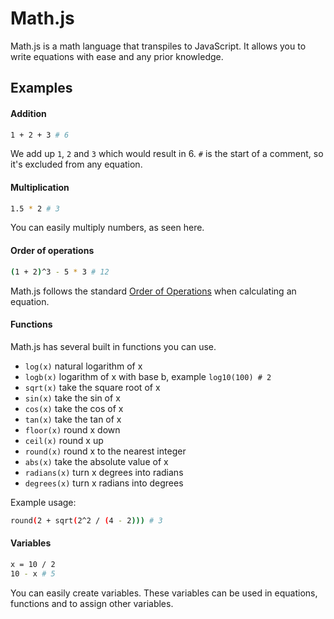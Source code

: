 # Math.js

Math.js is a math language that transpiles to JavaScript. It allows you to write equations with ease and any prior knowledge.

## Examples

#### Addition
```sh
1 + 2 + 3 # 6
```
We add up `1`, `2` and `3` which would result in 6. `#` is the start of a comment, so it's excluded from any equation.

#### Multiplication
```sh
1.5 * 2 # 3
```
You can easily multiply numbers, as seen here.

#### Order of operations
```sh
(1 + 2)^3 - 5 * 3 # 12
```
Math.js follows the standard [Order of Operations](https://en.wikipedia.org/wiki/Order_of_operations) when calculating an equation.

#### Functions
Math.js has several built in functions you can use.
- `log(x)` natural logarithm of x
- `logb(x)` logarithm of x with base b, example `log10(100) # 2`
- `sqrt(x)` take the square root of x
- `sin(x)` take the sin of x
- `cos(x)` take the cos of x
- `tan(x)` take the tan of x
- `floor(x)` round x down
- `ceil(x)` round x up
- `round(x)` round x to the nearest integer
- `abs(x)` take the absolute value of x
- `radians(x)` turn x degrees into radians
- `degrees(x)` turn x radians into degrees

Example usage:
```sh
round(2 + sqrt(2^2 / (4 - 2))) # 3
```

#### Variables
```sh
x = 10 / 2
10 - x # 5
```
You can easily create variables. These variables can be used in equations, functions and to assign other variables.
